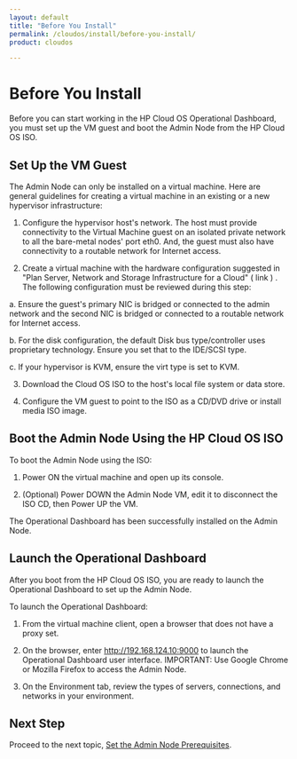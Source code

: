 ```yaml
---
layout: default
title: "Before You Install"
permalink: /cloudos/install/before-you-install/
product: cloudos

---
```


# Before You Install

Before you can start working in the HP Cloud OS Operational Dashboard, you must set up the VM guest and boot the Admin Node from the HP Cloud OS ISO. 

## Set Up the VM Guest

The Admin Node can only be installed on a virtual machine. Here are general guidelines for creating a virtual machine in an existing or a new hypervisor infrastructure:

1. Configure the hypervisor host's network. The host must provide connectivity to the Virtual Machine guest on an isolated private network to all the bare-metal nodes' port eth0. And, the guest must also have connectivity to a routable network for Internet access.

2. Create a virtual machine with the hardware configuration suggested in "Plan Server, Network and Storage Infrastructure for a Cloud" ( link ) . The following configuration must be
reviewed during this step:

 a. Ensure the guest's primary NIC is bridged or connected to the admin network and the second NIC is bridged or connected to a routable network for Internet access.

 b. For the disk configuration, the default Disk bus type/controller uses proprietary technology. Ensure you set that to the IDE/SCSI type.
 
 c. If your hypervisor is KVM, ensure the virt type is set to KVM.
 
3. Download the Cloud OS ISO to the host's local file system or data store.

4. Configure the VM guest to point to the ISO as a CD/DVD drive or install media ISO image. 

## Boot the Admin Node Using the HP Cloud OS ISO

To boot the Admin Node using the ISO:

1. Power ON the virtual machine and open up its console.

2. (Optional) Power DOWN the Admin Node VM, edit it to disconnect the ISO CD, then Power UP the VM.

The Operational Dashboard has been successfully installed on the Admin Node.

## Launch the Operational Dashboard

After you boot from the HP Cloud OS ISO, you are ready to launch the Operational Dashboard to set up the Admin Node.

To launch the Operational Dashboard:

1. From the virtual machine client, open a browser that does not have a proxy set.

2. On the browser, enter http://192.168.124.10:9000 to launch the Operational Dashboard user interface. IMPORTANT: Use Google Chrome or Mozilla Firefox to access the Admin Node.

3. On the Environment tab, review the types of servers, connections, and networks in your environment.

## Next Step

Proceed to the next topic, [Set the Admin Node Prerequisites](/cloudos/install/admin-node-prerequisites/).  

